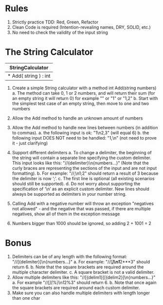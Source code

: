 # Rules
1. Strictly practice TDD: Red, Green, Refactor
2. Clean Code is required (Intention-revealing names, DRY, SOLID, etc.)
3. No need to check the validity of the input string

# The String Calculator
| StringCalculator |
|  --------  |
| * Add( string ) : int |

1. Create a simple String calculator with a method int Add(string numbers)
a. The method can take 0, 1 or 2 numbers, and will return their sum (for an empty
string it will return 0) for example "" or "1" or "1,2"
b. Start with the simplest test case of an empty string, then move to one and two
numbers

2. Allow the Add method to handle an unknown amount of numbers
3. Allow the Add method to handle new lines between numbers (in addition to commas).
a. the following input is ok: "1\n2,3" (will equal 6)
b. the following input DOES NOT need to be handled: "1,\n" (not need to prove it - just
clarifying)

4. Support different delimiters
a. To change a delimiter, the beginning of the string will contain a separate line
specifying the custom delimiter. This input looks like this:
"//{delimiter}\n{numbers...}" (Note that the curly braces are representing the
sections of the input and are not input formatting).
b. For example: "//;\n1;2" should return a result of 3 because the delimiter is now ‘;’.
c. The first line is optional (all existing scenarios should still be supported).
d. Do not worry about supporting the specification of ‘\n’ as an explicit custom
delimiter. New lines should always be supported as delimiters in your number string.
5. Calling Add with a negative number will throw an exception "negatives not allowed" - and
the negative that was passed, if there are multiple negatives, show all of them in the
exception message
6. Numbers bigger than 1000 should be ignored, so adding 2 + 1001 = 2

# Bonus
1. Delimiters can be of any length with the following format: "//[{delimiter}]\n{numbers...}"
a. For example: "//[***]\n1***2***3" should return 6.
b. Note that the square brackets are required around the multiple character delimiter.
c. A square bracket is not a valid delimiter.
2. Allow multiple delimiters like this: "//[{delim1}][{delim2}]\n{numbers...}"
a. For example "//[*][%]\n1*2%3" should return 6.
b. Note that once again the square brackets are required around each custom delimiter.
3. Make sure you can also handle multiple delimiters with length longer than one char
